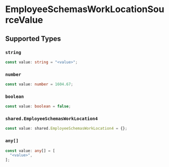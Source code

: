 # EmployeeSchemasWorkLocationSourceValue


## Supported Types

### `string`

```typescript
const value: string = "<value>";
```

### `number`

```typescript
const value: number = 1604.67;
```

### `boolean`

```typescript
const value: boolean = false;
```

### `shared.EmployeeSchemasWorkLocation4`

```typescript
const value: shared.EmployeeSchemasWorkLocation4 = {};
```

### `any[]`

```typescript
const value: any[] = [
  "<value>",
];
```

